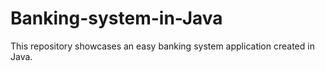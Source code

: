 # Banking-system-in-Java

This repository showcases an easy banking system application created in Java. 
